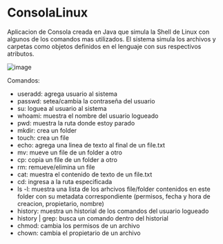 # ConsolaLinux

Aplicacion de Consola creada en Java que simula la Shell de Linux con algunos de los comandos mas utilizados.
El sistema simula los archivos y carpetas como objetos definidos en el lenguaje con sus respectivos atributos.

![image](https://user-images.githubusercontent.com/63260536/139540392-2d1e484f-3686-4457-910b-e0922d175751.png)


Comandos:
- useradd: agrega usuario al sistema
- passwd: setea/cambia la contraseña del usuario
- su: loguea al usuario al sistema
- whoami: muestra el nombre del usuario logueado
- pwd: muestra la ruta donde estoy parado
- mkdir: crea un folder
- touch: crea un file
- echo: agrega una linea de texto al final de un file.txt
- mv: mueve un file de un folder a otro
- cp: copia un file de un folder a otro 
- rm: remueve/elimina un file 
- cat: muestra el contenido de texto de un file.txt
- cd: ingresa a la ruta especificada
- ls -l: muestra una lista de los arhcivos file/folder contenidos en este folder con su metadata correspondiente (permisos, fecha y hora de creacion, propietario, nombre)
- history: muestra un historial de los comandos del usuario logueado
- history | grep: busca un comando dentro del historial
- chmod: cambia los permisos de un archivo
- chown: cambia el propietario de un archivo
